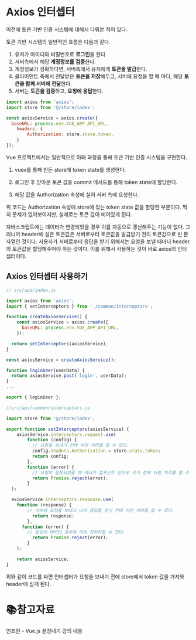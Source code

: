 # Axios 인터셉터

이전에 토큰 기반 인증 시스템에 대해서 다뤄본 적이 있다.

토큰 기반 시스템의 일반적인 흐름은 다음과 같다.

1. 유저가 아이디와 비밀번호로 **로그인**을 한다
2. 서버측에서 해당 **계정정보를 검증**한다.
3. 계정정보가 정확하다면, 서버측에서 유저에게 **토큰을 발급**한다.
4. 클라이언트 측에서 전달받은 **토큰을 저장**해두고, 서버에 요청을 할 때 마다, 해당 **토큰을 함께 서버에 전달**한다.
5. 서버는 **토큰을 검증**하고, **요청에 응답**한다.

```js
import axios from 'axios';
import store from '@/store/index';

const axiosService = axios.create({
  baseURL: process.env.VUE_APP_API_URL,
    headers: {
        Authorization: store.state.token,
    }
});
```

Vue 프로젝트에서는 일반적으로 아래 과정을 통해 토큰 기반 인증 시스템을 구현한다.

1. vuex를 통해 만든 store에 token state를 생성한다.

2. 로그인 후 받아온 토큰 값을 commit 메서드를 통해 token state에 할당한다.

3. 해당 값을 Authorization 속성에 실어 서버 측에 요청한다.

위 코드는 Authorization 속성에 store에 있는 token state 값을 할당한 부분이다. 딱히 문제가 없어보이지만, 실제로는 토큰 값이 비어있게 된다. 

자바스크립트에는 데이터가 변경되었을 경우 이를 자동으로 갱신해주는 기능이 없다. 그러니까 header에 실은 토큰값은 서버로부터 토큰값을 발급받기 전의 토큰값으로 빈 문자열인 것이다. 사용자가 서버로부터 응답을 받기 위해서는 요청을 보낼 때마다 header의 토큰값을 할당해주어야 하는 것이다. 이를 위해서 사용하는 것이 바로 axios의 인터셉터이다.

## Axios 인터셉터 사용하기

```js
// src/api/index.js

import axios from 'axios';
import { setInterceptors } from './common/interceptors';

function createAxiosService() {
    const axiosService = axios.create({
      baseURL: process.env.VUE_APP_API_URL,
    });

  return setInterceptors(axiosService);
}

const axiosService = createAxiosService();

function loginUser(userData) {
  return axiosService.post('login', userData);
}
...

export { loginUser };
```

```js
//src/api/common/interceptors.js

import store from '@/store/index';

export function setInterceptors(axiosService) {
    axiosService.interceptors.request.use(
        function (config) {
          // 요청을 보내기 전에 어떤 처리를 할 수 있다.
          config.headers.Authorization = store.state.token;
          return config;
        },
        function (error) {
          // 요청이 잘못되었을 때 에러가 컴포넌트 단으로 오기 전에 어떤 처리를 할 수 있다.
          return Promise.reject(error);
        }
  );

  axiosService.interceptors.response.use(
    function (response) {
        // 서버에 요청을 보내고 나서 응답을 받기 전에 어떤 처리를 할 수 있다.
          return response;
        },
      function (error) {
        // 응답이 에러인 경우에 미리 전처리할 수 있다.
          return Promise.reject(error);
        }
    );

    return axiosService;
}
```

위와 같이 코드를 짜면 인터셉터가 요청을 보내기 전에 store에서 token 값을 가져와 header에 싣게 된다.

# :books:참고자료

인프런 - Vue.js 끝장내기 강의 내용
